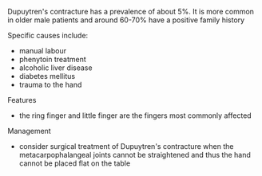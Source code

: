 Dupuytren's contracture has a prevalence of about 5%. It is more common in older male patients and around 60\-70% have a positive family history  
  
Specific causes include:  
* manual labour
* phenytoin treatment
* alcoholic liver disease
* diabetes mellitus
* trauma to the hand

  
Features  
* the ring finger and little finger are the fingers most commonly affected

  
Management  
* consider surgical treatment of Dupuytren's contracture when the metacarpophalangeal joints cannot be straightened and thus the hand cannot be placed flat on the table
